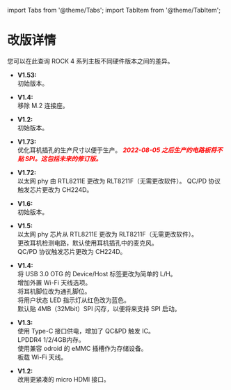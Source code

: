 ﻿---
sidebar_label: '硬件改版信息'
sidebar_position: 20
---

import Tabs from '@theme/Tabs';
import TabItem from '@theme/TabItem';

# 改版详情

您可以在此查询 ROCK 4 系列主板不同硬件版本之间的差异。

<Tabs>
<TabItem value="ROCK_4SE" label="ROCK 4SE">
  
- **V1.53:**  
初始版本。

</TabItem>
<TabItem value="ROCK_4C_Plus" label="ROCK 4C+">

- **V1.4:**  
移除 M.2 连接座。

- **V1.2:**  
初始版本。

</TabItem>
<TabItem value="ROCK_4AB_Plus" label="ROCK 4A/B+">

- **V1.73:**  
优化耳机插孔的生产尺寸以便于生产。 
***<font color='red'>2022-08-05 之后生产的电路板将不贴 SPI。这包括未来的修订版。</font>***

- **V1.72:**  
以太网 phy 由 RTL8211E 更改为 RLT8211F（无需更改软件）。 
QC/PD 协议触发芯片更改为 CH224D。

- **V1.6:**  
初始版本。

</TabItem>
<TabItem value="ROCK_4AB" label="ROCK 4A/B">

- **V1.5:**  
以太网 phy 芯片从 RTL8211E 更改为 RLT8211F（无需更改软件）。  
更改耳机检测电路，默认使用耳机插孔中的麦克风。  
QC/PD 协议触发芯片更改为 CH224D。 

- **V1.4:**  
将 USB 3.0 OTG 的 Device/Host 标签更改为简单的 L/H。  
增加外置 Wi-Fi 天线选项。  
将耳机脚位改为通孔脚位。  
将用户状态 LED 指示灯从红色改为蓝色。  
默认贴 4MB（32Mbit）SPI 闪存，以便将来支持 SPI 启动。

- **V1.3:**  
使用 Type-C 接口供电，增加了 QC&PD 触发 IC。  
LPDDR4 1/2/4GB内存。  
使用兼容 odroid 的 eMMC 插槽作为存储设备。  
板载 Wi-Fi 天线。

</TabItem>
<TabItem value="ROCK_4C" label="ROCK 4C">

- **V1.2:**  
改用更紧凑的 micro HDMI 接口。

</TabItem>
</Tabs>
